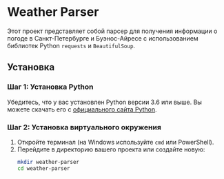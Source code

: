 # Weather Parser

Этот проект представляет собой парсер для получения информации о погоде в Санкт-Петербурге и Буэнос-Айресе с использованием библиотек Python `requests` и `BeautifulSoup`.

## Установка

### Шаг 1: Установка Python

Убедитесь, что у вас установлен Python версии 3.6 или выше. Вы можете скачать его с [официального сайта Python](https://www.python.org/downloads/).

### Шаг 2: Установка виртуального окружения

1. Откройте терминал (на Windows используйте `cmd` или PowerShell).
2. Перейдите в директорию вашего проекта или создайте новую:
   ```bash
   mkdir weather-parser
   cd weather-parser